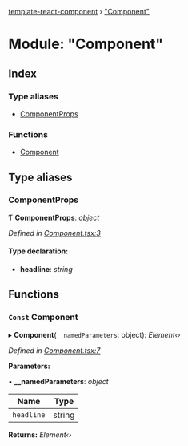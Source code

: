 [template-react-component](../README.md) › ["Component"](_component_.md)

# Module: "Component"

## Index

### Type aliases

* [ComponentProps](_component_.md#componentprops)

### Functions

* [Component](_component_.md#const-component)

## Type aliases

###  ComponentProps

Ƭ **ComponentProps**: *object*

*Defined in [Component.tsx:3](https://github.com/kporten/template-react-component/blob/990f2d6/src/lib/Component.tsx#L3)*

#### Type declaration:

* **headline**: *string*

## Functions

### `Const` Component

▸ **Component**(`__namedParameters`: object): *Element‹›*

*Defined in [Component.tsx:7](https://github.com/kporten/template-react-component/blob/990f2d6/src/lib/Component.tsx#L7)*

**Parameters:**

▪ **__namedParameters**: *object*

Name | Type |
------ | ------ |
`headline` | string |

**Returns:** *Element‹›*
